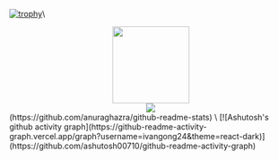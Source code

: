 [![trophy](https://github-profile-trophy.vercel.app/?username=ivangong24&theme=onedark&rank=SSS,SS,S,AAA,AA,A,B,C)](https://github.com/ryo-ma/github-profile-trophy)\
<div align="center"> <img height="137px" src="https://github-readme-stats.vercel.app/api?username=ivangong24&show_icons=true&hide_title=true&hide_border=true&show_icons=trueline_height=21&text_color=000&icon_color=000&bg_color=0,ea6161,ffc64d,fffc4d,52fa5a&theme=graywhite" /> </div>
<div align="center"> <img src="https://github-readme-stats.vercel.app/api/top-langs/?username=ivangong24&hide_title=true&hide_border=true&layout=compact&langs_count=6&text_color=000&icon_color=fff&bg_color=0,52fa5a,4dfcff,c64dff&theme=graywhite" /> </div>(https://github.com/anuraghazra/github-readme-stats) \
[![Ashutosh's github activity graph](https://github-readme-activity-graph.vercel.app/graph?username=ivangong24&theme=react-dark)](https://github.com/ashutosh00710/github-readme-activity-graph)
